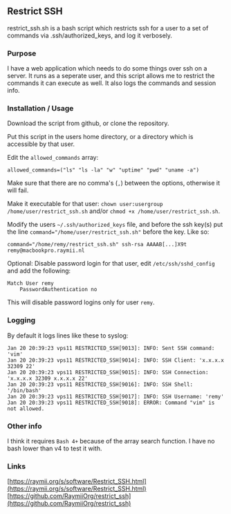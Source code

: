 ## Restrict SSH

restrict_ssh.sh is a bash script which restricts ssh for a user to a set of commands via .ssh/authorized_keys, and log it verbosely.

### Purpose

I have a web application which needs to do some things over ssh on a server. It runs as a seperate user, and this script allows me to restrict the commands it can execute as well. It also logs the commands and session info.

### Installation / Usage

Download the script from github, or clone the repository.

Put this script in the users home directory, or a directory which is accessible by that user.

Edit the `allowed_commands` array:

    allowed_commands=("ls" "ls -la" "w" "uptime" "pwd" "uname -a")

Make sure that there are no comma's (`,`) between the options, otherwise it will fail.

Make it executable for that user: `chown user:usergroup /home/user/restrict_ssh.sh` and/or `chmod +x /home/user/restrict_ssh.sh`.

Modify the users `~/.ssh/authorized_keys` file, and before the ssh key(s) put the line `command="/home/user/restrict_ssh.sh"` before the key. Like so:

    command="/home/remy/restrict_ssh.sh" ssh-rsa AAAAB[...]X9t remy@macbookpro.raymii.nl

Optional: Disable password login for that user, edit `/etc/ssh/sshd_config` and add the following:

    Match User remy
        PasswordAuthentication no

This will disable password logins only for user `remy`.

### Logging

By default it logs lines like these to syslog:

    Jan 20 20:39:23 vps11 RESTRICTED_SSH[9013]: INFO: Sent SSH command: 'vim'
    Jan 20 20:39:23 vps11 RESTRICTED_SSH[9014]: INFO: SSH Client: 'x.x.x.x 32309 22'
    Jan 20 20:39:23 vps11 RESTRICTED_SSH[9015]: INFO: SSH Connection: 'x.x.x.x 32309 x.x.x.x 22'
    Jan 20 20:39:23 vps11 RESTRICTED_SSH[9016]: INFO: SSH Shell: '/bin/bash'
    Jan 20 20:39:23 vps11 RESTRICTED_SSH[9017]: INFO: SSH Username: 'remy'
    Jan 20 20:39:23 vps11 RESTRICTED_SSH[9018]: ERROR: Command "vim" is not allowed.

### Other info

I think it requires `Bash 4+` because of the array search function. I have no bash lower than v4 to test it with.

### Links

[https://raymii.org/s/software/Restrict_SSH.html](https://raymii.org/s/software/Restrict_SSH.html)  
[https://github.com/RaymiiOrg/restrict_ssh](https://github.com/RaymiiOrg/restrict_ssh)